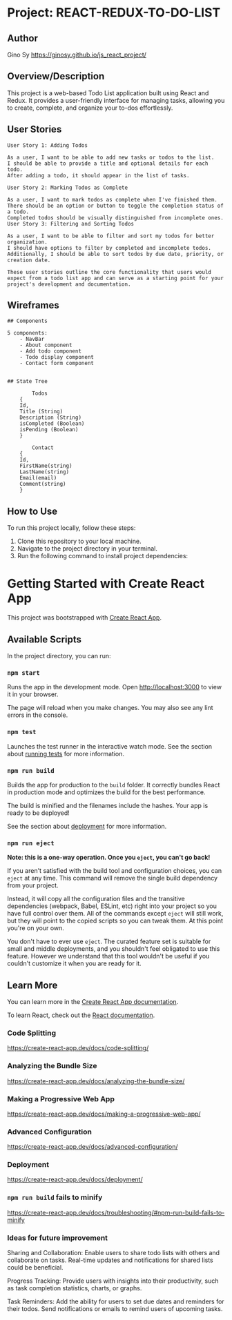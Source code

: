 # Project: REACT-REDUX-TO-DO-LIST

## Author

Gino Sy
https://ginosy.github.io/js_react_project/

## Overview/Description

This project is a web-based Todo List application built using React and Redux. It provides a user-friendly interface for managing tasks, allowing you to create, complete, and organize your to-dos effortlessly.

## User Stories

    User Story 1: Adding Todos

    As a user, I want to be able to add new tasks or todos to the list.
    I should be able to provide a title and optional details for each todo.
    After adding a todo, it should appear in the list of tasks.

    User Story 2: Marking Todos as Complete

    As a user, I want to mark todos as complete when I've finished them.
    There should be an option or button to toggle the completion status of a todo.
    Completed todos should be visually distinguished from incomplete ones.
    User Story 3: Filtering and Sorting Todos

    As a user, I want to be able to filter and sort my todos for better organization.
    I should have options to filter by completed and incomplete todos.
    Additionally, I should be able to sort todos by due date, priority, or creation date.

    These user stories outline the core functionality that users would expect from a todo list app and can serve as a starting point for your project's development and documentation.

## Wireframes

    ## Components

    5 components:
        - NavBar
        - About component
        - Add todo component
        - Todo display component
        - Contact form component    


    ## State Tree

            Todos
        {
        Id,
        Title (String)
        Description (String)
        isCompleted (Boolean)
        isPending (Boolean)
        }

            Contact
        {
        Id,
        FirstName(string)
        LastName(string)
        Email(email)
        Comment(string)
        }

## How to Use

To run this project locally, follow these steps:

1. Clone this repository to your local machine.
2. Navigate to the project directory in your terminal.
3. Run the following command to install project dependencies:

# Getting Started with Create React App

This project was bootstrapped with [Create React App](https://github.com/facebook/create-react-app).

## Available Scripts

In the project directory, you can run:

### `npm start`

Runs the app in the development mode.
Open [http://localhost:3000](http://localhost:3000) to view it in your browser.

The page will reload when you make changes.
You may also see any lint errors in the console.

### `npm test`

Launches the test runner in the interactive watch mode.
See the section about [running tests](https://facebook.github.io/create-react-app/docs/running-tests) for more information.

### `npm run build`

Builds the app for production to the `build` folder.
It correctly bundles React in production mode and optimizes the build for the best performance.

The build is minified and the filenames include the hashes.
Your app is ready to be deployed!

See the section about [deployment](https://facebook.github.io/create-react-app/docs/deployment) for more information.

### `npm run eject`

**Note: this is a one-way operation. Once you `eject`, you can't go back!**

If you aren't satisfied with the build tool and configuration choices, you can `eject` at any time. This command will remove the single build dependency from your project.

Instead, it will copy all the configuration files and the transitive dependencies (webpack, Babel, ESLint, etc) right into your project so you have full control over them. All of the commands except `eject` will still work, but they will point to the copied scripts so you can tweak them. At this point you're on your own.

You don't have to ever use `eject`. The curated feature set is suitable for small and middle deployments, and you shouldn't feel obligated to use this feature. However we understand that this tool wouldn't be useful if you couldn't customize it when you are ready for it.

## Learn More

You can learn more in the [Create React App documentation](https://facebook.github.io/create-react-app/docs/getting-started).

To learn React, check out the [React documentation](https://reactjs.org/).

### Code Splitting

https://create-react-app.dev/docs/code-splitting/

### Analyzing the Bundle Size

https://create-react-app.dev/docs/analyzing-the-bundle-size/

### Making a Progressive Web App

https://create-react-app.dev/docs/making-a-progressive-web-app/

### Advanced Configuration

https://create-react-app.dev/docs/advanced-configuration/

### Deployment

https://create-react-app.dev/docs/deployment/

### `npm run build` fails to minify

https://create-react-app.dev/docs/troubleshooting/#npm-run-build-fails-to-minify

### Ideas for future improvement 

Sharing and Collaboration: Enable users to share todo lists with others and collaborate on tasks. Real-time updates and notifications for shared lists could be beneficial.

Progress Tracking: Provide users with insights into their productivity, such as task completion statistics, charts, or graphs.

Task Reminders: Add the ability for users to set due dates and reminders for their todos. Send notifications or emails to remind users of upcoming tasks.
